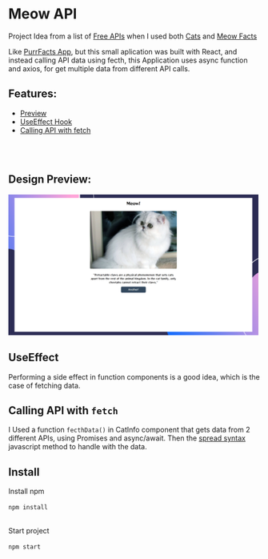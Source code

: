 # Meow API
Project Idea from a list of [Free APIs](https://github.com/public-apis/public-apis) when I used both [Cats](https://docs.thecatapi.com/) and [Meow Facts](https://www.programmableweb.com/api/meow-facts)

Like [PurrFacts App](https://github.com/alanhcrdz/purrfacts), but this small aplication was built with React, and instead calling API data using fecth, this Application uses async function and axios, for get multiple data from different API calls.

## Features:
<ul>
    <li><a href="#preview">Preview</a></li>
    <li><a href="#effect">UseEffect Hook</a></li>
    <li><a href="#fetch">Calling API with fetch</a></li>
    
</ul>

</br>
</br>
<span id="preview">

## Design Preview:
<img src="assets/images/screen.png" alt="image preview of the project" width="500" />

<span id="effect">

## UseEffect
Performing a side effect in function components is a good idea, which is the case of fetching data.

<span id="fetch">

## Calling API with ```fetch```

I Used a function ```fecthData()``` in CatInfo component that gets data from 2 different APIs, using Promises and async/await. Then the [spread syntax](https://developer.mozilla.org/en-US/docs/Web/JavaScript/Reference/Operators/Spread_syntax) javascript method to handle with the data.


## Install
Install npm

```npm install```
</br>
</br>

Start project

```npm start```

